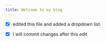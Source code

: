 ```yaml
---
title: Welcome to my blog
---
```

- [x] edited this file and added a dropdown list.
- [x] I will commit changes after this edit

